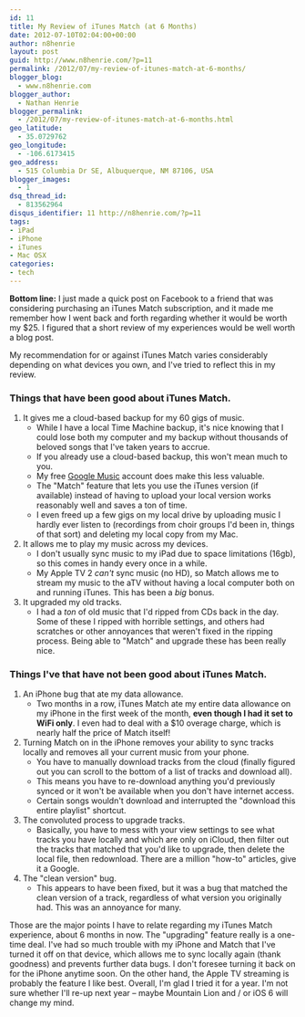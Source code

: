 ```yaml
---
id: 11
title: My Review of iTunes Match (at 6 Months)
date: 2012-07-10T02:04:00+00:00
author: n8henrie
layout: post
guid: http://www.n8henrie.com/?p=11
permalink: /2012/07/my-review-of-itunes-match-at-6-months/
blogger_blog:
  - www.n8henrie.com
blogger_author:
  - Nathan Henrie
blogger_permalink:
  - /2012/07/my-review-of-itunes-match-at-6-months.html
geo_latitude:
  - 35.0729762
geo_longitude:
  - -106.6173415
geo_address:
  - 515 Columbia Dr SE, Albuquerque, NM 87106, USA
blogger_images:
  - 1
dsq_thread_id:
  - 813562964
disqus_identifier: 11 http://n8henrie.com/?p=11
tags:
- iPad
- iPhone
- iTunes
- Mac OSX
categories:
- tech
---
```

**Bottom line:** I just made a quick post on Facebook to a friend that was considering purchasing an iTunes Match subscription, and it made me remember how I went back and forth regarding whether it would be worth my $25. I figured that a short review of my experiences would be well worth a blog post.

<!--more-->

My recommendation for or against iTunes Match varies considerably depending on what devices you own, and I've tried to reflect this in my review.

### Things that have been good about iTunes Match.

  1. It gives me a cloud-based backup for my 60 gigs of music. 
      * While I have a local Time Machine backup, it's nice knowing that I could lose both my computer and my backup without thousands of beloved songs that I've taken years to accrue.
      * If you already use a cloud-based backup, this won't mean much to you.
      * My free <a target="_blank" href="https://accounts.google.com/ServiceLogin?service=sj&passive=1209600&continue=http://play.google.com/music/listen&followup=http://play.google.com/music/listen">Google Music</a> account does make this less valuable.
      * The "Match" feature that lets you use the iTunes version (if available) instead of having to upload your local version works reasonably well and saves a ton of time.
      * I even freed up a few gigs on my local drive by uploading music I hardly ever listen to (recordings from choir groups I'd been in, things of that sort) and deleting my local copy from my Mac.
  2. It allows me to play my music across my devices. 
      * I don't usually sync music to my iPad due to space limitations (16gb), so this comes in handy every once in a while.
      * My Apple TV 2 _can't_ sync music (no HD), so Match allows me to stream my music to the aTV without having a local computer both on and running iTunes. This has been a _big_ bonus.
  3. It upgraded my old tracks. 
      * I had a _ton_ of old music that I'd ripped from CDs back in the day. Some of these I ripped with horrible settings, and others had scratches or other annoyances that weren't fixed in the ripping process. Being able to "Match" and upgrade these has been really nice.

### Things I've that have not been good about iTunes Match.

  1. An iPhone bug that ate my data allowance. 
      * Two months in a row, iTunes Match ate my entire data allowance on my iPhone in the first week of the month, **even though I had it set to WiFi only**. I even had to deal with a $10 overage charge, which is nearly half the price of Match itself!
  2. Turning Match on in the iPhone removes your ability to sync tracks locally and removes all your current music from your phone. 
      * You have to manually download tracks from the cloud (finally figured out you can scroll to the bottom of a list of tracks and download all).
      * This means you have to re-download anything you'd previously synced or it won't be available when you don't have internet access.
      * Certain songs wouldn't download and interrupted the "download this entire playlist" shortcut.
  3. The convoluted process to upgrade tracks. 
      * Basically, you have to mess with your view settings to see what tracks you have locally and which are only on iCloud, then filter out the tracks that matched that you'd like to upgrade, then delete the local file, then redownload. There are a million "how-to" articles, give it a Google.
  4. The "clean version" bug. 
      * This appears to have been fixed, but it was a bug that matched the clean version of a track, regardless of what version you originally had. This was an annoyance for many.

Those are the major points I have to relate regarding my iTunes Match experience, about 6 months in now. The "upgrading" feature really is a one-time deal. I've had so much trouble with my iPhone and Match that I've turned it off on that device, which allows me to sync locally again (thank goodness) and prevents further data bugs. I don't foresee turning it back on for the iPhone anytime soon. On the other hand, the Apple TV streaming is probably the feature I like best. Overall, I'm glad I tried it for a year. I'm not sure whether I'll re-up next year – maybe Mountain Lion and / or iOS 6 will change my mind.

<div>
</div>